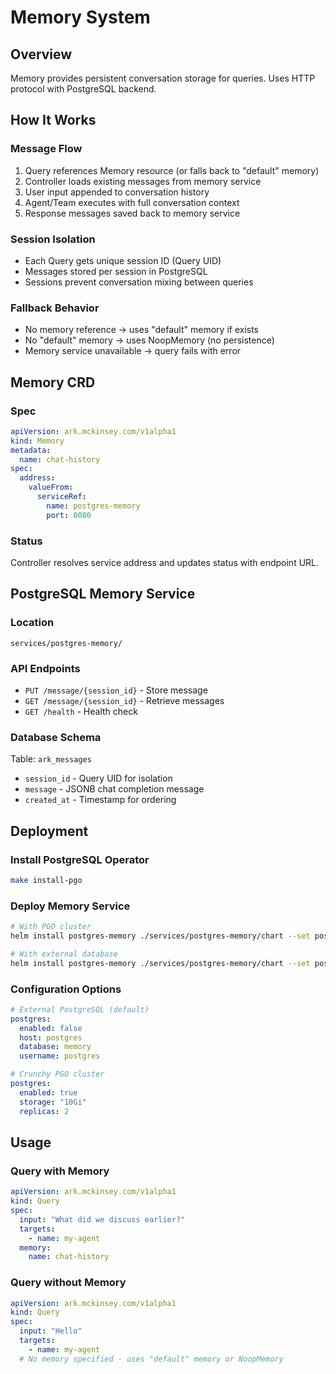 # Memory System

## Overview

Memory provides persistent conversation storage for queries. Uses HTTP protocol with PostgreSQL backend.

## How It Works

### Message Flow
1. Query references Memory resource (or falls back to "default" memory)
2. Controller loads existing messages from memory service
3. User input appended to conversation history
4. Agent/Team executes with full conversation context
5. Response messages saved back to memory service

### Session Isolation
- Each Query gets unique session ID (Query UID)
- Messages stored per session in PostgreSQL
- Sessions prevent conversation mixing between queries

### Fallback Behavior
- No memory reference → uses "default" memory if exists
- No "default" memory → uses NoopMemory (no persistence)
- Memory service unavailable → query fails with error

## Memory CRD

### Spec
```yaml
apiVersion: ark.mckinsey.com/v1alpha1
kind: Memory
metadata:
  name: chat-history
spec:
  address:
    valueFrom:
      serviceRef:
        name: postgres-memory
        port: 8080
```

### Status
Controller resolves service address and updates status with endpoint URL.

## PostgreSQL Memory Service

### Location
`services/postgres-memory/`

### API Endpoints
- `PUT /message/{session_id}` - Store message
- `GET /message/{session_id}` - Retrieve messages
- `GET /health` - Health check

### Database Schema
Table: `ark_messages`
- `session_id` - Query UID for isolation
- `message` - JSONB chat completion message  
- `created_at` - Timestamp for ordering

## Deployment

### Install PostgreSQL Operator
```bash
make install-pgo
```

### Deploy Memory Service
```bash
# With PGO cluster
helm install postgres-memory ./services/postgres-memory/chart --set postgres.enabled=true

# With external database  
helm install postgres-memory ./services/postgres-memory/chart --set postgres.enabled=false
```

### Configuration Options
```yaml
# External PostgreSQL (default)
postgres:
  enabled: false
  host: postgres
  database: memory
  username: postgres

# Crunchy PGO cluster
postgres:
  enabled: true
  storage: "10Gi"
  replicas: 2
```

## Usage

### Query with Memory
```yaml
apiVersion: ark.mckinsey.com/v1alpha1
kind: Query
spec:
  input: "What did we discuss earlier?"
  targets:
    - name: my-agent
  memory:
    name: chat-history
```

### Query without Memory
```yaml
apiVersion: ark.mckinsey.com/v1alpha1
kind: Query
spec:
  input: "Hello"
  targets:
    - name: my-agent
  # No memory specified - uses "default" memory or NoopMemory
```